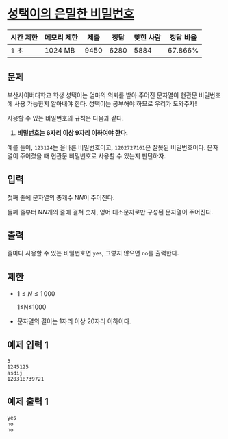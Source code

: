 

# [성택이의 은밀한 비밀번호](https://www.acmicpc.net/problem/25372)

| 시간 제한 | 메모리 제한 | 제출 | 정답 | 맞힌 사람 | 정답 비율 |
| --- | --- | --- | --- | --- | --- |
| 1 초 | 1024 MB | 9450 | 6280 | 5884 | 67.866% |

## 문제

부산사이버대학교 학생 성택이는 엄마의 의뢰를 받아 주어진 문자열이 현관문 비밀번호에 사용 가능한지 알아내야 한다. 성택이는 공부해야 하므로 우리가 도와주자!

사용할 수 있는 비밀번호의 규칙은 다음과 같다.

1. **비밀번호는 6자리 이상 9자리 이하여야 한다.**

예를 들어, `123124`는 올바른 비밀번호이고, `1202727161`은 잘못된 비밀번호이다. 문자열이 주어졌을 때 현관문 비밀번호로 사용할 수 있는지 판단하자.

## 입력

첫째 줄에 문자열의 총개수 N$N$이 주어진다.

둘째 줄부터 N$N$개의 줄에 걸쳐 숫자, 영어 대소문자로만 구성된 문자열이 주어진다.

## 출력

줄마다 사용할 수 있는 비밀번호면 `yes`, 그렇지 않으면 `no`를 출력한다.

## 제한

- $1\leq N \leq 1\,000$
    
    1≤N≤1000
    
- 문자열의 길이는 1자리 이상 20자리 이하이다.

## 예제 입력 1

```
3
1245125
asdij
120318739721

```

## 예제 출력 1

```
yes
no
no
```
